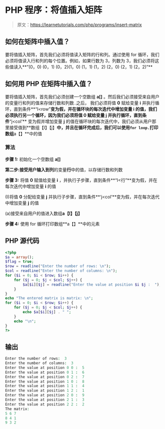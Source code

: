 # PHP 程序：将值插入矩阵

> 原文：<https://learnetutorials.com/php/programs/insert-matrix>

## 如何在矩阵中插入值？

要将值插入矩阵，首先我们必须将值读入矩阵的行和列。通过使用 for 循环，我们必须将值读入行和列的每个位置。例如，如果行数为 3，列数为 3，我们必须将这些值读入**”(0，0) (0，1) (0，2)(1，0) (1，1) (1，2) (2，0) (2，1) (2，2)”**

## 如何用 PHP 在矩阵中插入值？

要将值插入矩阵，首先我们必须创建一个空数组 **a[]** 。然后我们必须接受来自用户的变量行和列的值来存储行数和列数`.`之后， 我们必须将值 **0** 赋给变量 **i** 并执行循环，直到条件**“I<row”**变为假，并在循环块的每次迭代中增加变量 **i** 的值，我们必须执行另一个循环，因为我们必须将值 **0** 赋给变量 **j** 并执行循环，直到条件**“j<col’** 变为假并增加变量 **j** 的值在循环块的每次迭代中，我们必须从用户那里接受值到**数组【I】【j】**中，并且在循环完成后，我们可以使用`for loop.`打印数组**a【】**中的值

### 算法

**步骤 1:** 初始化一个空数组 **a[]**

**第二步:**接受用户输入到**列**的变量**行**中的值，以存储行数和列数

**步骤 3:** 将值 **0** 赋值给变量 **i** ，并执行子步骤，直到条件**“I<行”**变为假，并在每次迭代中增加变量 **i** 的值

(I)将值 **0** 分配给变量 **j** 并执行子步骤，直到条件**‘j<col’**变为假，并在每次迭代中增加变量 **j** 的值

(a)接受来自用户的值进入数组**a【I】【j】**

**步骤 4:** 使用 for 循环打印数组**a【】**中的元素

## PHP 源代码

```php
<?php
$a = array();
$flag = true;
$row = readline("Enter the number of rows: \n");
$col = readline("Enter the number of columns: \n");
for ($i = 0; $i < $row; $i++) {
    for ($j = 0; $j < $col; $j++) {
        $a[$i][$j] = readline("Enter the value at position $i $j :  ");
    }
}
echo "The entered matrix is matrix: \n";
for ($i = 0; $i < $row; $i++) {
    for ($j = 0; $j < $col; $j++) {
        echo $a[$i][$j] . " ";
    }
    echo "\n";
}
?>

```

## 输出

```php
Enter the number of rows:  3
Enter the number of columns:  3
Enter the value at position 0 0 :  5
Enter the value at position 0 1 :  6
Enter the value at position 0 2 :  7
Enter the value at position 1 0 :  8
Enter the value at position 1 1 :  4
Enter the value at position 1 2 :  1
Enter the value at position 2 0 :  9
Enter the value at position 2 1 :  3
Enter the value at position 2 2 :  2
The matrix:
5 6 7
8 4 1
9 3 2
```